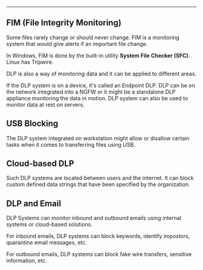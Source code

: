 
---

## FIM (File Integrity Monitoring)

Some files rarely change or should never change. FIM is a monitoring system that would give alerts if an important file change. 

In Windows, FIM is done by the built-in utility **System File Checker (SFC)**. Linux has Tripwire.

DLP is also a way of monitoring data and it can be applied to different areas.

If the DLP system is on a device, it's called an Endpoint DLP. DLP can be on the network integrated into a NGFW or it might be a standalone DLP appliance monitoring the data in motion. DLP system can also be used to monitor data at rest on servers.

## USB Blocking

The DLP system integrated on workstation might allow or disallow certain tasks when it comes to transferring files using USB.

## Cloud-based DLP

Such DLP systems are located between users and the internet. It can block custom defined data strings that have been specified by the organization.

## DLP and Email

DLP Systems can monitor inbound and outbound emails using internal systems or cloud-based solutions. 

For inbound emails, DLP systems can block keywords, identify impostors, quarantine email messages, etc.

For outbound emails, DLP systems can block fake wire transfers, sensitive information, etc.






